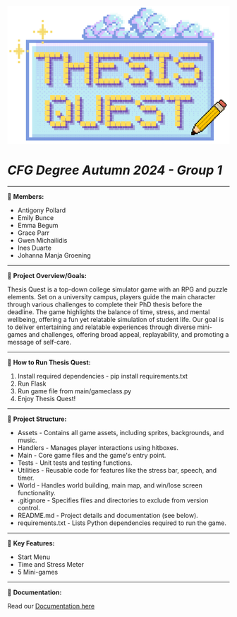 
![thesis_quest](assets/read_me/thesis_quest_logo_1.png)
# **_CFG Degree Autumn 2024 - Group 1_** 
***
💫 **Members:**
+ Antigony Pollard
+ Emily Bunce
+ Emma Begum
+ Grace Parr
+ Gwen Michailidis
+ Ines Duarte
+ Johanna Manja Groening
***

💫 **Project Overview/Goals:**

Thesis Quest is a top-down college simulator game with an RPG and puzzle elements.
Set on a university campus, players guide the main character through various challenges to complete their PhD thesis before the deadline. 
The game highlights the balance of time, stress, and mental wellbeing, offering a fun yet relatable simulation of student life.
Our goal is to deliver entertaining and relatable experiences through diverse mini-games and challenges, offering broad appeal, replayability, and promoting a message of self-care.

***
💫 **How to Run Thesis Quest:**
1. Install required dependencies - pip install requirements.txt
2. Run Flask
3. Run game file from main/gameclass.py
4. Enjoy Thesis Quest!

***

💫 **Project Structure:**
+ Assets - Contains all game assets, including sprites, backgrounds, and music.
+ Handlers - Manages player interactions using hitboxes.
+ Main - Core game files and the game's entry point.
+ Tests - Unit tests and testing functions.
+ Utilities - Reusable code for features like the stress bar, speech, and timer.
+ World - Handles world building, main map, and win/lose screen functionality.
+ .gitignore - Specifies files and directories to exclude from version control.
+ README.md - Project details and documentation (see below).
+ requirements.txt - Lists Python dependencies required to run the game.

***

💫 **Key Features:**

+ Start Menu
+ Time and Stress Meter
+ 5 Mini-games

***

💫 **Documentation:**

Read our [Documentation here](https://drive.google.com/file/d/1yYvpWRzkFy9Dtse66a0-ddEJznftf7VJ/view?usp=sharing)

